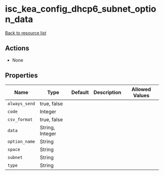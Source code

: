 # isc_kea_config_dhcp6_subnet_option_data

[Back to resource list](../README.md#resources)

## Actions

- None

## Properties

| Name          | Type            | Default | Description | Allowed Values |
| ------------- | --------------- | ------- | ----------- | -------------- |
| `always_send` | true, false     |         |             |                |
| `code`        | Integer         |         |             |                |
| `csv_format`  | true, false     |         |             |                |
| `data`        | String, Integer |         |             |                |
| `option_name` | String          |         |             |                |
| `space`       | String          |         |             |                |
| `subnet`      | String          |         |             |                |
| `type`        | String          |         |             |                |

